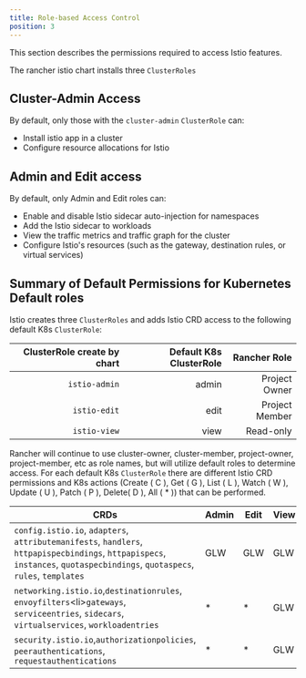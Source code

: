 ```yaml
---
title: Role-based Access Control
position: 3
---
```


This section describes the permissions required to access Istio features.

The rancher istio chart installs three `ClusterRoles` 

## Cluster-Admin Access

By default, only those with the `cluster-admin` `ClusterRole` can:

- Install istio app in a cluster
- Configure resource allocations for Istio


## Admin and Edit access

By default, only Admin and Edit roles can:

- Enable and disable Istio sidecar auto-injection for namespaces
- Add the Istio sidecar to workloads
- View the traffic metrics and traffic graph for the cluster
- Configure Istio's resources (such as the gateway, destination rules, or virtual services)

## Summary of Default Permissions for Kubernetes Default roles

Istio creates three `ClusterRoles` and adds Istio CRD access to the following default K8s `ClusterRole`:

ClusterRole create by chart | Default K8s ClusterRole  | Rancher Role |
 ------------------------------:| ---------------------------:|---------:|
 `istio-admin` | admin| Project Owner | 
 `istio-edit`| edit | Project Member | 
 `istio-view` | view | Read-only | 

Rancher will continue to use cluster-owner, cluster-member, project-owner, project-member, etc as role names, but will utilize default roles to determine access. For each default K8s `ClusterRole` there are different Istio CRD permissions and K8s actions (Create ( C ), Get ( G ), List ( L ), Watch ( W ), Update ( U ), Patch ( P ), Delete( D ), All ( * )) that can be performed. 


|CRDs                        | Admin | Edit | View  
|----------------------------| ------| -----| -----
| `config.istio.io`, `adapters`, `attributemanifests`, `handlers`, `httpapispecbindings`, `httpapispecs`, `instances`, `quotaspecbindings`, `quotaspecs`, `rules`, `templates`| GLW | GLW | GLW
|`networking.istio.io`,`destinationrules`, `envoyfilters`\<li\>`gateways`, `serviceentries`, `sidecars`, `virtualservices`, `workloadentries`| * | * | GLW 
|`security.istio.io`,`authorizationpolicies`, `peerauthentications`, `requestauthentications`| * | * | GLW 